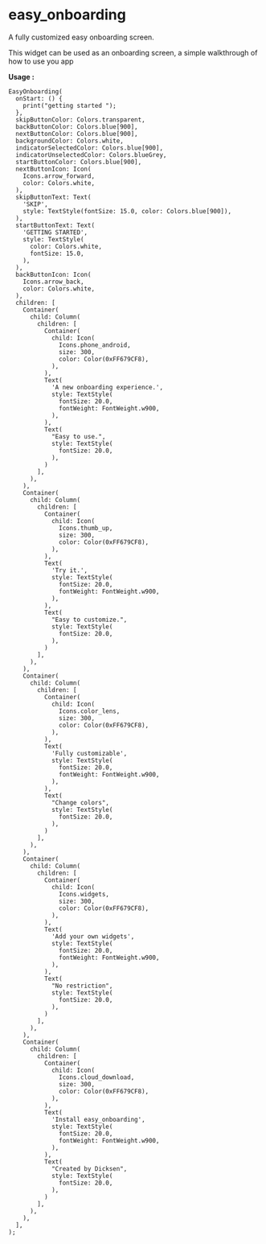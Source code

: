 # easy_onboarding

A fully customized easy onboarding screen.

This widget can be used as an onboarding screen, a simple walkthrough of how to use you app

<b>Usage : </b>

    EasyOnboarding(
      onStart: () {
        print("getting started ");
      },
      skipButtonColor: Colors.transparent,
      backButtonColor: Colors.blue[900],
      nextButtonColor: Colors.blue[900],
      backgroundColor: Colors.white,
      indicatorSelectedColor: Colors.blue[900],
      indicatorUnselectedColor: Colors.blueGrey,
      startButtonColor: Colors.blue[900],
      nextButtonIcon: Icon(
        Icons.arrow_forward,
        color: Colors.white,
      ),
      skipButtonText: Text(
        'SKIP',
        style: TextStyle(fontSize: 15.0, color: Colors.blue[900]),
      ),
      startButtonText: Text(
        'GETTING STARTED',
        style: TextStyle(
          color: Colors.white,
          fontSize: 15.0,
        ),
      ),
      backButtonIcon: Icon(
        Icons.arrow_back,
        color: Colors.white,
      ),
      children: [
        Container(
          child: Column(
            children: [
              Container(
                child: Icon(
                  Icons.phone_android,
                  size: 300,
                  color: Color(0xFF679CF8),
                ),
              ),
              Text(
                'A new onboarding experience.',
                style: TextStyle(
                  fontSize: 20.0,
                  fontWeight: FontWeight.w900,
                ),
              ),
              Text(
                "Easy to use.",
                style: TextStyle(
                  fontSize: 20.0,
                ),
              )
            ],
          ),
        ),
        Container(
          child: Column(
            children: [
              Container(
                child: Icon(
                  Icons.thumb_up,
                  size: 300,
                  color: Color(0xFF679CF8),
                ),
              ),
              Text(
                'Try it.',
                style: TextStyle(
                  fontSize: 20.0,
                  fontWeight: FontWeight.w900,
                ),
              ),
              Text(
                "Easy to customize.",
                style: TextStyle(
                  fontSize: 20.0,
                ),
              )
            ],
          ),
        ),
        Container(
          child: Column(
            children: [
              Container(
                child: Icon(
                  Icons.color_lens,
                  size: 300,
                  color: Color(0xFF679CF8),
                ),
              ),
              Text(
                'Fully customizable',
                style: TextStyle(
                  fontSize: 20.0,
                  fontWeight: FontWeight.w900,
                ),
              ),
              Text(
                "Change colors",
                style: TextStyle(
                  fontSize: 20.0,
                ),
              )
            ],
          ),
        ),
        Container(
          child: Column(
            children: [
              Container(
                child: Icon(
                  Icons.widgets,
                  size: 300,
                  color: Color(0xFF679CF8),
                ),
              ),
              Text(
                'Add your own widgets',
                style: TextStyle(
                  fontSize: 20.0,
                  fontWeight: FontWeight.w900,
                ),
              ),
              Text(
                "No restriction",
                style: TextStyle(
                  fontSize: 20.0,
                ),
              )
            ],
          ),
        ),
        Container(
          child: Column(
            children: [
              Container(
                child: Icon(
                  Icons.cloud_download,
                  size: 300,
                  color: Color(0xFF679CF8),
                ),
              ),
              Text(
                'Install easy_onboarding',
                style: TextStyle(
                  fontSize: 20.0,
                  fontWeight: FontWeight.w900,
                ),
              ),
              Text(
                "Created by Dicksen",
                style: TextStyle(
                  fontSize: 20.0,
                ),
              )
            ],
          ),
        ),
      ],
    );
